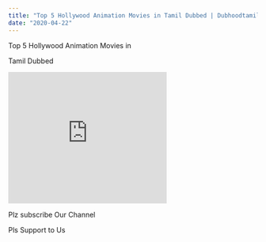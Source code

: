 ```yaml
---
title: "Top 5 Hollywood Animation Movies in Tamil Dubbed | Dubhoodtamil"
date: "2020-04-22"
---
```


Top 5 Hollywood Animation Movies in 

Tamil Dubbed

<iframe allowfullscreen class="YOUTUBE-iframe-video" data-thumbnail-src="https://i.ytimg.com/vi/-jMb-czelFw/0.jpg" frameborder="0" height="266" src="https://www.youtube.com/embed/-jMb-czelFw?feature=player_embedded" width="320"></iframe>

Plz subscribe Our Channel 

Pls Support to Us
